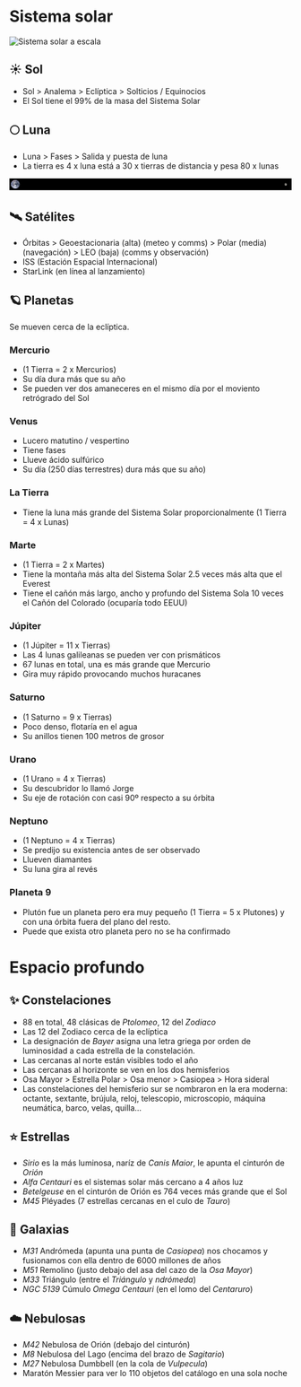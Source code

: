 # Sistema solar
![Sistema solar a escala](planets/sistema-solar-escala.png)
## ☀️ Sol
- Sol > Analema > Eclíptica > Solticios / Equinocios
- El Sol tiene el 99% de la masa del Sistema Solar

## 🌕 Luna
- Luna > Fases > Salida y puesta de luna
- La tierra es 4 x luna está a 30 x tierras de distancia y pesa 80 x lunas

![Tierra y Luna a escala de 500km por pixel](moon/earth-moon-scale-500kmPerpx.jpg)

## 🛰️ Satélites
- Órbitas > Geoestacionaria (alta) (meteo y comms) > Polar (media) (navegación) > LEO (baja) (comms y observación)
- ISS (Estación Espacial Internacional)
- StarLink (en línea al lanzamiento)

## 🪐 Planetas
Se mueven cerca de la eclíptica.
### Mercurio
- (1 Tierra = 2 x Mercurios)
- Su día dura más que su año
- Se pueden ver dos amaneceres en el mismo día por el moviento retrógrado del Sol
### Venus
- Lucero matutino / vespertino
- Tiene fases
- Llueve ácido sulfúrico
- Su día (250 días terrestres) dura más que su año)
### La Tierra
- Tiene la luna más grande del Sistema Solar proporcionalmente (1 Tierra = 4 x Lunas)
### Marte
- (1 Tierra = 2 x Martes)
- Tiene la montaña más alta del Sistema Solar 2.5 veces más alta que el Everest
- Tiene el cañón más largo, ancho y profundo del Sistema Sola 10 veces el Cañón del Colorado (ocuparía todo EEUU)
### Júpiter
- (1 Júpiter = 11 x Tierras)
- Las 4 lunas galileanas se pueden ver con prismáticos
- 67 lunas en total, una es más grande que Mercurio
- Gira muy rápido provocando muchos huracanes
### Saturno
- (1 Saturno = 9 x Tierras)
- Poco denso, flotaría en el agua 
- Su anillos tienen 100 metros de grosor
### Urano
- (1 Urano = 4 x Tierras)
- Su descubridor lo llamó Jorge
- Su eje de rotación con casi 90º respecto a su órbita
### Neptuno
- (1 Neptuno = 4 x Tierras)
- Se predijo su existencia antes de ser observado
- Llueven diamantes
- Su luna gira al revés
### Planeta 9
- Plutón fue un planeta pero era muy pequeño (1 Tierra = 5 x Plutones) y con una órbita fuera del plano del resto.
- Puede que exista otro planeta pero no se ha confirmado

# Espacio profundo 
## ✨ Constelaciones
- 88 en total, 48 clásicas de *Ptolomeo*, 12 del *Zodiaco*
- Las 12 del Zodiaco cerca de la eclíptica
- La designación de *Bayer* asigna una letra griega por orden de luminosidad a cada estrella de la constelación.
- Las cercanas al norte están visibles todo el año
- Las cercanas al horizonte se ven en los dos hemisferios
- Osa Mayor > Estrella Polar > Osa menor > Casiopea > Hora sideral
- Las constelaciones del hemisferio sur se nombraron en la era moderna: octante, sextante, brújula, reloj, telescopio, microscopio, máquina neumática, barco, velas, quilla...

## ⭐ Estrellas
- *Sirio* es la más luminosa, naríz de *Canis Maior*, le apunta el cinturón de *Orión*
- *Alfa Centauri* es el sistemas solar más cercano a 4 años luz
- *Betelgeuse* en el cinturón de Orión es 764 veces más grande que el Sol
- *M45* Pléyades (7 estrellas cercanas en el culo de *Tauro*)

## 🌌 Galaxias
- *M31* Andrómeda (apunta una punta de *Casiopea*) nos chocamos y fusionamos con ella dentro de 6000 millones de años
- *M51* Remolino (justo debajo del asa del cazo de la *Osa Mayor*)
- *M33* Triángulo (entre el *Triángulo* y *ndrómeda*)
- *NGC 5139* Cúmulo *Omega Centauri* (en el lomo del *Centaruro*)

## ☁️ Nebulosas
- *M42* Nebulosa de Orión (debajo del cinturón)
- *M8* Nebulosa del Lago (encima del brazo de *Sagitario*)
- *M27* Nebulosa Dumbbell (en la cola de *Vulpecula*)
- Maratón Messier para ver lo 110 objetos del catálogo en una sola noche

